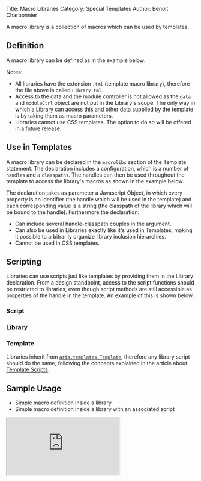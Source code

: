 Title: Macro Libraries
Category: Special Templates
Author: Benoit Charbonnier

A macro library is a collection of macros which can be used by templates.

## Definition

A macro library can be defined as in the example below:

<script src='http://snippets.ariatemplates.com/snippets/github.com/ariatemplates/documentation-code/%VERSION%/snippets/templates/macros/Library.tml?lang=at&outdent=true'></script>

Notes:

* All libraries have the extension `.tml` (template macro library), therefore the file above is called `Library.tml`.
* Access to the data and the module controller is not allowed as the `data` and `moduleCtrl` object are not put in the Library's scope. The only way in which a Library can access this and other data supplied by the template is by taking them as macro parameters.
* Libraries cannot use CSS templates. The option to do so will be offered in a future release.


## Use in Templates

A macro library can be declared in the `macrolibs` section of the Template statement. The declaration includes a configuration, which is a number of `handles` and a `classpaths`. The handles can then be used throughout the template to access the library's macros as shown in the example below.

<script src='http://snippets.ariatemplates.com/snippets/github.com/ariatemplates/documentation-code/%VERSION%/snippets/templates/macros/Template.tpl?lang=at&outdent=true'></script>

The declaration takes as parameter a Javascript Object, in which every property is an identifier (the handle which will be used in the template) and each corresponding value is a string (the classpath of the library which will be bound to the handle). Furthermore the declaration:

* Can include several handle-classpath couples in the argument.
* Can also be used in Libraries exactly like it's used in Templates, making it possible to arbitrarily organize library inclusion hierarchies.
* Cannot be used in CSS templates.


## Scripting

Libraries can use scripts just like templates by providing them in the Library declaration. From a design standpoint, access to the script functions should be restricted to libraries, even though script methods are still accessible as properties of the handle in the template. An example of this is shown below.


### Script

<script src='http://snippets.ariatemplates.com/snippets/github.com/ariatemplates/documentation-code/%VERSION%/snippets/templates/macros/LibScript.js?lang=javascript&outdent=true'></script>


### Library

<script src='http://snippets.ariatemplates.com/snippets/github.com/ariatemplates/documentation-code/%VERSION%/snippets/templates/macros/Lib.tml?lang=at&outdent=true'></script>


### Template

<script src='http://snippets.ariatemplates.com/snippets/github.com/ariatemplates/documentation-code/%VERSION%/snippets/templates/macros/TemplateForLib.tpl?lang=at&outdent=true'></script>

Libraries inherit from [`aria.templates.Template`](http://ariatemplates.com/api/#aria.templates.Template), therefore any library script should do the same, following the concepts explained in the article about [Template Scripts](scripts).


## Sample Usage

* Simple macro definition inside a library
* Simple macro definition inside a library with an associated script

<iframe class='samples' src='http://snippets.ariatemplates.com/samples/github.com/ariatemplates/documentation-code/%VERSION%/samples/templates/macros/simpleMacro/?skip=1'></iframe>
